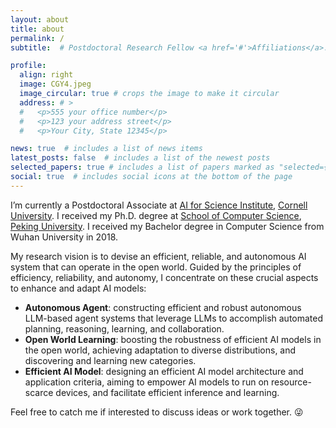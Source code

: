 ```yaml
---
layout: about
title: about
permalink: /
subtitle:  # Postdoctoral Research Fellow <a href='#'>Affiliations</a>. Address. Contacts. Moto. Etc.

profile:
  align: right
  image: CGY4.jpeg
  image_circular: true # crops the image to make it circular
  address: # >
  #   <p>555 your office number</p>
  #   <p>123 your address street</p>
  #   <p>Your City, State 12345</p>

news: true  # includes a list of news items
latest_posts: false  # includes a list of the newest posts
selected_papers: true # includes a list of papers marked as "selected={true}"
social: true  # includes social icons at the bottom of the page
---
```


I’m currently a Postdoctoral Associate at [AI for Science Institute](https://science.ai.cornell.edu/), [Cornell University](https://www.cornell.edu/). I received my Ph.D. degree at [School of Computer Science](https://cs.pku.edu.cn/), [Peking University](https://www.pku.edu.cn). I received my Bachelor degree in Computer Science from Wuhan University in 2018.

My research vision is to devise an efficient, reliable, and autonomous AI system that can operate in the open world. Guided by the principles of efficiency, reliability, and autonomy, I concentrate on these crucial aspects to enhance and adapt AI models: 
- __Autonomous Agent__: constructing efficient and robust autonomous LLM-based agent systems that leverage LLMs to accomplish automated planning, reasoning, learning, and collaboration.
- __Open World Learning__: boosting the robustness of efficient AI models in the open world, achieving adaptation to diverse distributions, and discovering and learning new categories. 
- __Efficient AI Model__: designing an efficient AI model architecture and application criteria, aiming to empower AI models to run on resource-scarce devices, and facilitate efficient inference and learning. 

Feel free to catch me if interested to discuss ideas or work together. 😜
